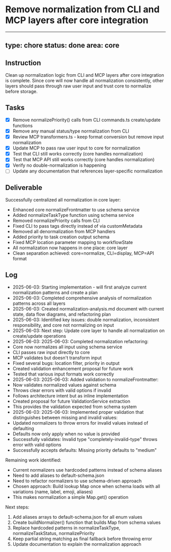 # Remove normalization from CLI and MCP layers after core integration

---
type: chore
status: done
area: core
---


## Instruction
Clean up normalization logic from CLI and MCP layers after core integration is complete. Since core will now handle all normalization consistently, other layers should pass through raw user input and trust core to normalize before storage.

## Tasks
- [x] Remove normalizePriority() calls from CLI commands.ts create/update functions
- [x] Remove any manual status/type normalization from CLI
- [x] Review MCP transformers.ts - keep format conversion but remove input normalization
- [x] Update MCP to pass raw user input to core for normalization
- [x] Test that CLI still works correctly (core handles normalization)
- [x] Test that MCP API still works correctly (core handles normalization)
- [x] Verify no double-normalization is happening
- [ ] Update any documentation that references layer-specific normalization

## Deliverable
Successfully centralized all normalization in core layer:
- Enhanced core normalizeFrontmatter to use schema service
- Added normalizeTaskType function using schema service
- Removed normalizePriority calls from CLI
- Fixed CLI to pass tags directly instead of via customMetadata
- Removed all denormalization from MCP handlers
- Added priority to task creation output schema
- Fixed MCP location parameter mapping to workflowState
- All normalization now happens in one place: core layer
- Clean separation achieved: core=normalize, CLI=display, MCP=API format

## Log
- 2025-06-03: Starting implementation - will first analyze current normalization patterns and create a plan
- 2025-06-03: Completed comprehensive analysis of normalization patterns across all layers
- 2025-06-03: Created normalization-analysis.md document with current state, data flow diagrams, and refactoring plan
- 2025-06-03: Identified key issues: double normalization, inconsistent responsibility, and core not normalizing on input
- 2025-06-03: Next step: Update core layer to handle all normalization on create/update operations
- 2025-06-03: 2025-06-03: Completed normalization refactoring:
- Core now normalizes all input using schema service
- CLI passes raw input directly to core
- MCP validates but doesn't transform input
- Fixed several bugs: location filter, priority in output
- Created validation enhancement proposal for future work
- Tested that various input formats work correctly
- 2025-06-03: 2025-06-03: Added validation to normalizeFrontmatter:
- Now validates normalized values against schema
- Throws clear errors with valid options if invalid
- Follows architecture intent but as inline implementation
- Created proposal for future ValidationService extraction
- This provides the validation expected from schema system
- 2025-06-03: 2025-06-03: Implemented proper validation that distinguishes between missing and invalid values:
- Updated normalizers to throw errors for invalid values instead of defaulting
- Defaults now only apply when no value is provided
- Successfully validates: Invalid type "completely-invalid-type" throws error with valid options
- Successfully accepts defaults: Missing priority defaults to "medium"

Remaining work identified:
- Current normalizers use hardcoded patterns instead of schema aliases
- Need to add aliases to default-schema.json
- Need to refactor normalizers to use schema-driven approach
- Chosen approach: Build lookup Map once when schema loads with all variations (name, label, emoji, aliases)
- This makes normalization a simple Map.get() operation

Next steps:
1. Add aliases arrays to default-schema.json for all enum values
2. Create buildNormalizer() function that builds Map from schema values
3. Replace hardcoded patterns in normalizeTaskType, normalizeTaskStatus, normalizePriority
4. Keep partial string matching as final fallback before throwing error
5. Update documentation to explain the normalization approach
